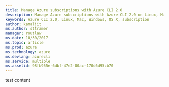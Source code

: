 ```yaml
---
title: Manage Azure subscriptions with Azure CLI 2.0
description: Manage Azure subscriptions with Azure CLI 2.0 on Linux, Mac, or Windows.
keywords: Azure CLI 2.0, Linux, Mac, Windows, OS X, subscription
author: kamaljit
ms.author: sttramer
manager: routlaw
ms.date: 10/30/2017
ms.topic: article
ms.prod: azure
ms.technology: azure
ms.devlang: azurecli
ms.service: multiple
ms.assetid: 98fb955e-6dbf-47e2-80ac-170d6d95cb70
---
```

test content
